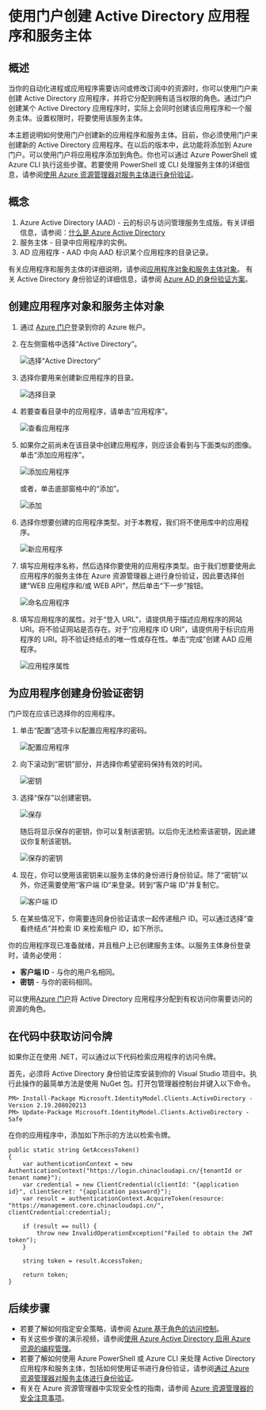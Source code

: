 <properties
   pageTitle="在门户中创建 AD 应用程序和服务主体 | Windows Azure"
   description="介绍如何创建新的 Active Directory 应用程序和服务主体，在 Azure 资源管理器中将此服务主体与基于角色的访问控制配合使用可以管理对资源的访问权限。"
   services="azure-resource-manager"
   documentationCenter="na"
   authors="tfitzmac"
   manager="wpickett"
   editor=""/>

<tags
   ms.service="azure-resource-manager"
   ms.date="12/17/2015"
   wacn.date="01/14/2015"/>

# 使用门户创建 Active Directory 应用程序和服务主体

## 概述
当你的自动化进程或应用程序需要访问或修改订阅中的资源时，你可以使用门户来创建 Active Directory 应用程序，并将它分配到拥有适当权限的角色。通过门户创建某个 Active Directory 应用程序时，实际上会同时创建该应用程序和一个服务主体。设置权限时，将要使用该服务主体。

本主题说明如何使用门户创建新的应用程序和服务主体。目前，你必须使用门户来创建新的 Active Directory 应用程序。在以后的版本中，此功能将添加到 Azure 门户。可以使用门户将应用程序添加到角色。你也可以通过 Azure PowerShell 或 Azure CLI 执行这些步骤。若要使用 PowerShell 或 CLI 处理服务主体的详细信息，请参阅[使用 Azure 资源管理器对服务主体进行身份验证](/documentation/articles/resource-group-authenticate-service-principal)。

## 概念
1. Azure Active Directory (AAD) - 云的标识与访问管理服务生成版。有关详细信息，请参阅：[什么是 Azure Active Directory](/documentation/articles/active-directory-whatis)
2. 服务主体 - 目录中应用程序的实例。
3. AD 应用程序 - AAD 中向 AAD 标识某个应用程序的目录记录。 

有关应用程序和服务主体的详细说明，请参阅[应用程序对象和服务主体对象](/documentation/articles/active-directory-application-objects)。
有关 Active Directory 身份验证的详细信息，请参阅 [Azure AD 的身份验证方案](/documentation/articles/active-directory-authentication-scenarios)。


## 创建应用程序对象和服务主体对象

1. 通过 [Azure 门户](https://manage.windowsazure.cn/)登录到你的 Azure 帐户。

2. 在左侧窗格中选择“Active Directory”。

     ![选择“Active Directory”][1]

3. 选择你要用来创建新应用程序的目录。

     ![选择目录][2]

3. 若要查看目录中的应用程序，请单击“应用程序”。

     ![查看应用程序][11]

4. 如果你之前尚未在该目录中创建应用程序，则应该会看到与下面类似的图像。单击“添加应用程序”。

     ![添加应用程序][6]

     或者，单击底部窗格中的“添加”。

     ![添加][12]

5. 选择你想要创建的应用程序类型。对于本教程，我们将不使用库中的应用程序。

     ![新应用程序][10]

6. 填写应用程序名称，然后选择你要使用的应用程序类型。由于我们想要使用此应用程序的服务主体在 Azure 资源管理器上进行身份验证，因此要选择创建“WEB 应用程序和/或 WEB API”，然后单击“下一步”按钮。

     ![命名应用程序][9]

7. 填写应用程序的属性。对于“登入 URL”，请提供用于描述应用程序的网站 URI。将不验证网站是否存在。对于“应用程序 ID URI”，请提供用于标识应用程序的 URI。将不验证终结点的唯一性或存在性。单击“完成”创建 AAD 应用程序。

     ![应用程序属性][4]

## 为应用程序创建身份验证密钥
门户现在应该已选择你的应用程序。

1. 单击“配置”选项卡以配置应用程序的密码。

     ![配置应用程序][3]

2. 向下滚动到“密钥”部分，并选择你希望密码保持有效的时间。

     ![密钥][7]

3. 选择“保存”以创建密钥。

     ![保存][13]

     随后将显示保存的密钥，你可以复制该密钥。以后你无法检索该密钥，因此建议你复制该密钥。

     ![保存的密钥][8]

4. 现在，你可以使用该密钥来以服务主体的身份进行身份验证。除了“密钥”以外，你还需要使用“客户端 ID”来登录。转到“客户端 ID”并复制它。
  
     ![客户端 ID][5]

5. 在某些情况下，你需要连同身份验证请求一起传递租户 ID。可以通过选择“查看终结点”并检索 ID 来检索租户 ID，如下所示。

你的应用程序现已准备就绪，并且租户上已创建服务主体。以服务主体身份登录时，请务必使用：

* **客户端 ID** - 与你的用户名相同。
* **密钥** - 与你的密码相同。

可以使用[Azure 门户](https://manage.windowsazure.cn)将 Active Directory 应用程序分配到有权访问你需要访问的资源的角色。

## 在代码中获取访问令牌

如果你正在使用 .NET，可以通过以下代码检索应用程序的访问令牌。

首先，必须将 Active Directory 身份验证库安装到你的 Visual Studio 项目中。执行此操作的最简单方法是使用 NuGet 包。打开包管理器控制台并键入以下命令。

    PM> Install-Package Microsoft.IdentityModel.Clients.ActiveDirectory -Version 2.19.208020213
    PM> Update-Package Microsoft.IdentityModel.Clients.ActiveDirectory -Safe

在你的应用程序中，添加如下所示的方法以检索令牌。

    public static string GetAccessToken()
    {
        var authenticationContext = new AuthenticationContext("https://login.chinacloudapi.cn/{tenantId or tenant name}");  
        var credential = new ClientCredential(clientId: "{application id}", clientSecret: "{application password}");
        var result = authenticationContext.AcquireToken(resource: "https://management.core.chinacloudapi.cn/", clientCredential:credential);

        if (result == null) {
            throw new InvalidOperationException("Failed to obtain the JWT token");
        }

        string token = result.AccessToken;

        return token;
    }

## 后续步骤

- 若要了解如何指定安全策略，请参阅 [Azure 基于角色的访问控制](/documentation/articles/active-directory/role-based-access-control-configure)。  
- 有关这些步骤的演示视频，请参阅[使用 Azure Active Directory 启用 Azure 资源的编程管理](https://channel9.msdn.com/Series/Azure-Active-Directory-Videos-Demos/Enabling-Programmatic-Management-of-an-Azure-Resource-with-Azure-Active-Directory)。
- 若要了解如何使用 Azure PowerShell 或 Azure CLI 来处理 Active Directory 应用程序和服务主体，包括如何使用证书进行身份验证，请参阅[通过 Azure 资源管理器对服务主体进行身份验证](./resource-group-authenticate-service-principal.md)。
- 有关在 Azure 资源管理器中实现安全性的指南，请参阅 [Azure 资源管理器的安全注意事项](/documentation/articles/best-practices-resource-manager-security)。


<!-- Images. -->
[1]: ./media/resource-group-create-service-principal-portal/active-directory.png
[2]: ./media/resource-group-create-service-principal-portal/active-directory-details.png
[3]: ./media/resource-group-create-service-principal-portal/application-configure.png
[4]: ./media/resource-group-create-service-principal-portal/app-properties.png
[5]: ./media/resource-group-create-service-principal-portal/client-id.png
[6]: ./media/resource-group-create-service-principal-portal/create-application.png
[7]: ./media/resource-group-create-service-principal-portal/create-key.png
[8]: ./media/resource-group-create-service-principal-portal/save-key.png
[9]: ./media/resource-group-create-service-principal-portal/tell-us-about-your-application.png
[10]: ./media/resource-group-create-service-principal-portal/what-do-you-want-to-do.png
[11]: ./media/resource-group-create-service-principal-portal/view-applications.png
[12]: ./media/resource-group-create-service-principal-portal/add-icon.png
[13]: ./media/resource-group-create-service-principal-portal/save-icon.png

<!---HONumber=Mooncake_0104_2016-->